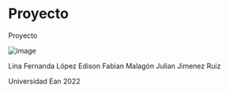 # Proyecto
Proyecto

 
![image](https://user-images.githubusercontent.com/109982236/192081036-731575cf-7457-4ceb-bdd2-05420324ba55.png)


Lina Fernanda López
Edison Fabian Malagón 
Julian Jimenez Ruiz 













Universidad Ean
2022

